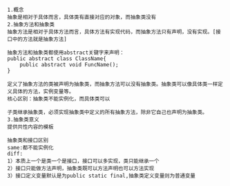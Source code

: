 	1.概念
	抽象是相对于具体而言，具体类有直接对应的对象，而抽象类没有
	2.抽象方法和抽象类
	抽象方法是相对于具体方法而言，具体方法有实现代码，而抽象方法只有声明，没有实现。[接口中的方法就是抽象方法]
	
	抽象方法和抽象类都使用abstract关键字来声明：
	public abstract class ClassName{
		public abstract void FuncName();
	}
	
	定义了抽象方法的类被声明为抽象类，而抽象方法可以没有抽象类。抽象类可以像具体类一样定义具体的方法，实例变量等。
    核心区别：抽象类不能实例化，而具体类可以

	子类继承抽象类，必须实现抽象类中定义的所有抽象方法，除非它自己也声明为抽象类。
	3.抽象类意义
	提供共性内容的模板

	抽象类和接口区别
    same:都不能实例化
    diff:
	1）本质上一个是类一个是接口，接口可以多实现，类只能继承一个
	2）接口只能做方法声明，抽象类既可以方法声明也可以方法实现
	3）接口定义变量默认是为public static final,抽象类定义变量则为普通变量
